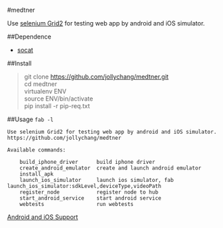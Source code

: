 #medtner

Use [selenium Grid2](https://code.google.com/p/selenium/wiki/Grid2) for testing web app by android and iOS simulator.    


##Dependence
* [socat](http://www.dest-unreach.org/socat/)

##Install

>git clone https://github.com/jollychang/medtner.git    
cd medtner    
virtualenv ENV    
source ENV/bin/activate    
pip install -r pip-req.txt    


##Usage
`fab -l`

```
Use selenium Grid2 for testing web app by android and iOS simulator.
https://github.com/jollychang/medtner

Available commands:

    build_iphone_driver      build iphone driver
    create_android_emulator  create and launch android emulator
    install_apk
    launch_ios_simulator     launch ios simulator, fab launch_ios_simulator:sdkLevel,deviceType,videoPath
    register_node            register node to hub
    start_android_service    start android service
    webtests                 run webtests
```


[Android and iOS Support](http://seleniumhq.wordpress.com/2013/12/24/android-and-ios-support)
